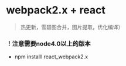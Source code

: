 # webpack2.x + react
> 热更新，雪碧图合并，图片提取，优化编译）

### ！注意需要node4.0以上的版本

-  npm installl react_webpack2.x
